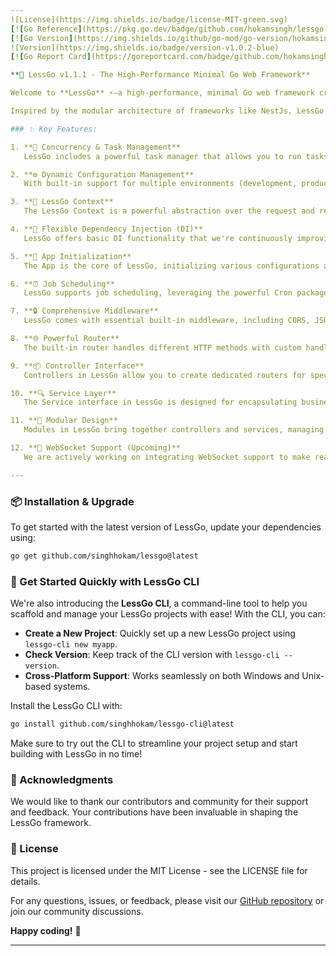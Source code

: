 ```yaml
---
![License](https://img.shields.io/badge/license-MIT-green.svg)
[![Go Reference](https://pkg.go.dev/badge/github.com/hokamsingh/lessgo)](https://pkg.go.dev/github.com/hokamsingh/lessgo)
[![Go Version](https://img.shields.io/github/go-mod/go-version/hokamsingh/lessgo-cli)](https://golang.org/dl/)
![Version](https://img.shields.io/badge/version-v1.0.2-blue)
[![Go Report Card](https://goreportcard.com/badge/github.com/hokamsingh/lessgo)](https://goreportcard.com/report/github.com/hokamsingh/lessgo)

**🚀 LessGo v1.1.1 - The High-Performance Minimal Go Web Framework**

Welcome to **LessGo** ⚡—a high-performance, minimal Go web framework crafted for building scalable, maintainable, and modern applications. LessGo empowers developers with advanced features like dynamic configuration management, inbuilt error handling, robust data validation, and Dependency Injection (DI).

Inspired by the modular architecture of frameworks like NestJs, LessGo offers a flexible structure that allows you to build your applications your way. Whether you prefer a strict controller-service-module architecture or a more fluid design, LessGo has you covered. With built-in support for CORS, CSRF, XSS protection, logging, error handling, rate limiting, caching, and job scheduling, LessGo makes it easier to develop secure, efficient, and performant web applications.

### ✨ Key Features:

1. **🔄 Concurrency & Task Management**  
   LessGo includes a powerful task manager that allows you to run tasks in parallel or sequence, giving you full control over task management and program flow. We are committed to enhancing its robustness and extensibility.

2. **⚙️ Dynamic Configuration Management**  
   With built-in support for multiple environments (development, production, testing), LessGo simplifies configuration management. It provides a user-friendly API for working with environment variables, offering validation and easy access to typed values like numbers and booleans.

3. **🔧 LessGo Context**  
   The LessGo Context is a powerful abstraction over the request and response objects. It simplifies API development by providing methods for handling headers, cookies, query parameters, JSON parsing, and more. Error management, HTTP redirection, and file attachments are made effortless.

4. **🧩 Flexible Dependency Injection (DI)**  
   LessGo offers basic DI functionality that we're continuously improving. You can choose whether to bind your entire application into a single container or work with a more traditional approach, giving you flexibility in how you manage dependencies.

5. **🚀 App Initialization**  
   The App is the core of LessGo, initializing various configurations and middleware. It exposes the main server with a simple `Listen` method to start your application.

6. **⏰ Job Scheduling**  
   LessGo supports job scheduling, leveraging the powerful Cron package to handle recurring tasks seamlessly.

7. **🔒 Comprehensive Middleware**  
   LessGo comes with essential built-in middleware, including CORS, JSON parser, cookie parser, CSRF and XSS protection, caching, file uploads, and rate limiting (both in-memory and Redis-backed).

8. **🌐 Powerful Router**  
   The built-in router handles different HTTP methods with custom handlers, supporting method chaining, sub-routers, and custom middleware.

9. **📦 Controller Interface**  
   Controllers in LessGo allow you to create dedicated routers for specific endpoints, integrating seamlessly with the service layer for efficient request handling.

10. **🔍 Service Layer**  
   The Service interface in LessGo is designed for encapsulating business logic. It easily binds to databases and other dependencies, streamlining the development process.

11. **🔗 Modular Design**  
   Modules in LessGo bring together controllers and services, managing routes and handlers in a cohesive manner.

12. **💬 WebSocket Support (Upcoming)**  
   We are actively working on integrating WebSocket support to make real-time communication in your applications even easier.

---
```


### 📦 Installation & Upgrade

To get started with the latest version of LessGo, update your dependencies using:

```sh
go get github.com/singhhokam/lessgo@latest
```

### 🌟 Get Started Quickly with LessGo CLI

We're also introducing the **LessGo CLI**, a command-line tool to help you scaffold and manage your LessGo projects with ease! With the CLI, you can:

- **Create a New Project**: Quickly set up a new LessGo project using `lessgo-cli new myapp`.
- **Check Version**: Keep track of the CLI version with `lessgo-cli --version`.
- **Cross-Platform Support**: Works seamlessly on both Windows and Unix-based systems.

Install the LessGo CLI with:

```sh
go install github.com/singhhokam/lessgo-cli@latest
```

Make sure to try out the CLI to streamline your project setup and start building with LessGo in no time!

### 🙌 Acknowledgments

We would like to thank our contributors and community for their support and feedback. Your contributions have been invaluable in shaping the LessGo framework.

### 📜 License

This project is licensed under the MIT License - see the LICENSE file for details.

For any questions, issues, or feedback, please visit our [GitHub repository](https://github.com/singhhokam/lessgo) or join our community discussions.

**Happy coding!** 🎉

--- 